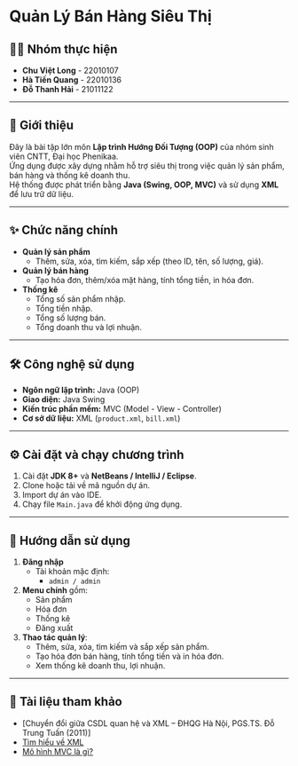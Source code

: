 # Quản Lý Bán Hàng Siêu Thị
## 👨‍💻 Nhóm thực hiện
- **Chu Việt Long** - 22010107  
- **Hà Tiến Quang** - 22010136  
- **Đỗ Thanh Hải** - 21011122  

---

## 📌 Giới thiệu
Đây là bài tập lớn môn **Lập trình Hướng Đối Tượng (OOP)** của nhóm sinh viên CNTT, Đại học Phenikaa.  
Ứng dụng được xây dựng nhằm hỗ trợ siêu thị trong việc quản lý sản phẩm, bán hàng và thống kê doanh thu.  
Hệ thống được phát triển bằng **Java (Swing, OOP, MVC)** và sử dụng **XML** để lưu trữ dữ liệu.

---

## ✨ Chức năng chính
- **Quản lý sản phẩm**
  - Thêm, sửa, xóa, tìm kiếm, sắp xếp (theo ID, tên, số lượng, giá).
- **Quản lý bán hàng**
  - Tạo hóa đơn, thêm/xóa mặt hàng, tính tổng tiền, in hóa đơn.
- **Thống kê**
  - Tổng số sản phẩm nhập.
  - Tổng tiền nhập.
  - Tổng số lượng bán.
  - Tổng doanh thu và lợi nhuận.

---

## 🛠 Công nghệ sử dụng
- **Ngôn ngữ lập trình:** Java (OOP)
- **Giao diện:** Java Swing
- **Kiến trúc phần mềm:** MVC (Model - View - Controller)
- **Cơ sở dữ liệu:** XML (`product.xml`, `bill.xml`)

---

## ⚙️ Cài đặt và chạy chương trình
1. Cài đặt **JDK 8+** và **NetBeans / IntelliJ / Eclipse**.
2. Clone hoặc tải về mã nguồn dự án.
3. Import dự án vào IDE.
4. Chạy file `Main.java` để khởi động ứng dụng.

---

## 🚀 Hướng dẫn sử dụng
1. **Đăng nhập**  
   - Tài khoản mặc định:
     - `admin / admin`
2. **Menu chính** gồm:
   - Sản phẩm
   - Hóa đơn
   - Thống kê
   - Đăng xuất
3. **Thao tác quản lý**:
   - Thêm, sửa, xóa, tìm kiếm và sắp xếp sản phẩm.
   - Tạo hóa đơn bán hàng, tính tổng tiền và in hóa đơn.
   - Xem thống kê doanh thu, lợi nhuận.

---

## 📖 Tài liệu tham khảo
- [Chuyển đổi giữa CSDL quan hệ và XML – ĐHQG Hà Nội, PGS.TS. Đỗ Trung Tuấn (2011)]  
- [Tìm hiểu về XML](https://topdev.vn/blog/xml-la-gi/)  
- [Mô hình MVC là gì?](https://vietnix.vn/tim-hieu-mo-hinh-mvc-la-gi/)  
